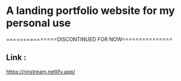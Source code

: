 <h1>A landing portfolio website for my personal use </h1>
<p>===============DISCONTINUED FOR NOW===============</p>

## Link :
https://rinstream.netlify.app/
